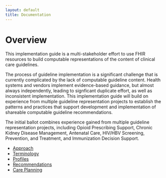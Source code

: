 ```yaml
---
layout: default
title: Documentation
---
```

# Overview

This implementation guide is a multi-stakeholder effort to use FHIR resources to build computable representations of the content of clinical care guidelines.

The process of guideline implementation is a significant challenge that is currently complicated by the lack of computable guideline content. Health systems and vendors implement evidence-based guidance, but almost always independently, leading to signficant duplicate effort, as well as inconsistent implementation. This implementation guide will build on experience from multiple guideline representation projects to establish the patterns and practices that support development and implementation of shareable computable guideline recommendations.

The initial ballot combines experience gained from multiple guideline representation projects, including Opioid Prescribing Support, Chronic Kidney Disease Management, Antenatal Care, HIV/HBV Screening, Prevention, and Treatment, and Immunization Decision Support.

* [Approach](documentation-approach.html)
* [Terminology](documentation-terminology.html)
* [Profiles](documentation-profiles.html)
* [Recommendations](documentation-recommendations.html)
* [Care Planning](documentation-careplanning.html)

